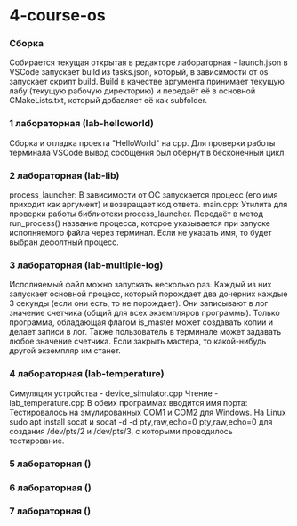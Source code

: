 # 4-course-os

### Сборка
Собирается текущая открытая в редакторе лабораторная - launch.json в VSCode запускает build из tasks.json, который, в зависимости от os запускает скрипт build.
Build в качестве аргумента принимает текущую лабу (текущую рабочую директорию) и передаёт её в основной CMakeLists.txt, который добавляет её как subfolder.

### 1 лабораторная (lab-helloworld)
Сборка и отладка проекта "HelloWorld" на cpp. Для проверки работы терминала VSCode вывод сообщения был обёрнут в бесконечный цикл.

### 2 лабораторная (lab-lib)
process_launcher:
В зависимости от ОС запускается процесс (его имя приходит как аргумент) и возвращает код ответа.
main.cpp:
Утилита для проверки работы библиотеки process_launcher. Передаёт в метод run_process() название процесса, которое указывается при запуске исполняемого файла через терминал. Если не указать имя, то будет выбран дефолтный процесс.

### 3 лабораторная (lab-multiple-log)
Исполняемый файл можно запускать несколько раз. Каждый из них запускает основной процесс, который порождает два дочерних каждые 3 секунды (если они есть, то не порождает). Они записывают в лог значение счетчика (общий для всех экземпляров программы). Только программа, обладающая флагом is_master может создавать копии и делает записи в лог.
Также пользователь в терминале может задавать любое значение счетчика. Если закрыть мастера, то какой-нибудь другой экземпляр им станет.

### 4 лабораторная (lab-temperature)
Симуляция устройства - device_simulator.cpp
Чтение - lab_temperature.cpp
В обеих программах вводится имя порта:
    Тестировалось на эмулированных COM1 и COM2 для Windows.
    На Linux sudo apt install socat и socat -d -d pty,raw,echo=0 pty,raw,echo=0 для создания /dev/pts/2 и /dev/pts/3, с которыми проводилось тестирование.

### 5 лабораторная ()

### 6 лабораторная ()

### 7 лабораторная ()

